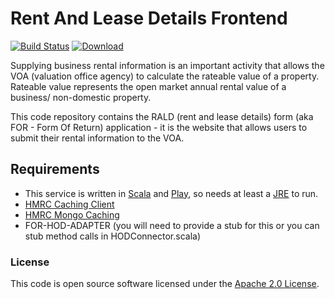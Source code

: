 Rent And Lease Details Frontend
===============================

[![Build Status](https://travis-ci.org/hmrc/for-frontend.svg?branch=master)](https://travis-ci.org/hmrc/for-frontend) [ ![Download](https://api.bintray.com/packages/hmrc/releases/for-frontend/images/download.svg) ](https://bintray.com/hmrc/releases/for-frontend/_latestVersion)


Supplying business rental information is an important activity that allows the VOA (valuation office agency) to calculate the rateable value of a property. Rateable value represents the open market annual rental value of a business/ non-domestic property. 

This code repository contains the RALD (rent and lease details) form (aka FOR - Form Of Return) application - it is the website that allows users to submit their rental information to the VOA.

Requirements
------------
* This service is written in [Scala](http://www.scala-lang.org/) and [Play](http://playframework.com/), so needs at least a [JRE](https://www.java.com/en/download/) to run.
* [HMRC Caching Client](https://github.com/hmrc/http-caching-client)
* [HMRC Mongo Caching](https://github.com/hmrc/mongo-caching)
* FOR-HOD-ADAPTER (you will need to provide a stub for this or you can stub method calls in HODConnector.scala)

### License

This code is open source software licensed under the [Apache 2.0 License]("http://www.apache.org/licenses/LICENSE-2.0.html").
    
